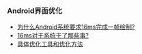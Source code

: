 ### Android界面优化

- [为什么Android系统要求16ms完成一帧绘制?](https://github.com/UCodeUStory/GradlePlugin/blob/master/source/why_android_16ms.md)
- [16ms对于系统干了那些事?](https://github.com/UCodeUStory/GradlePlugin/blob/master/source/16ms_do.md)
- [具体优化工具和优化方法](https://github.com/UCodeUStory/GradlePlugin/blob/master/source/optim_list.md)
